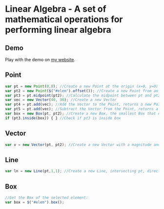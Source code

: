 Linear Algebra - A set of mathematical operations for performing linear algebra
==================================================

Demo
--------------------------------------

Play with the demo on [my website](http://edgemontgeek.com/linearalgebra/).

Point
--------------------------------------

```js
var pt = new Point(0,0); //Create a new Point at the origin (x=0, y=0)
var pt2 = new Point($("#elem").offset()); //Create a new Point from an offset calculation
var pt3 = pt.midpoint(pt2); //Calculate the midpoint between pt and pt2
var vec = new Vector(40, 30); //Create a new Vector
var pt4 = pt.add(vec); //Add the Vector to the Point, returns a new Point offset by the Vector
var pt5 = pt.add(vec); //Subtract the Vector from the Point, returns a new Point offset by the Vector
var box = new Box(pt, pt2); //Create a new Box, the smallest Box that could contain pt and pt2.
if (pt3.inside(box)) { } //Check if pt3 is inside box

```

Vector
--------------------------------------

```js
var v = new Vector(pt, pt2); //Create a new Vector with a magnitude and angle defined by the Vector pointing from pt to pt2
```

Line
--------------------------------------

```js
var ln = new Line(pt,1,1); //Create a new Line, intersecting pt, directed diagonally
```

Box
--------------------------------------

```js
//Get the Box of the selected element:
var box = $("#elem").box(); 
```


